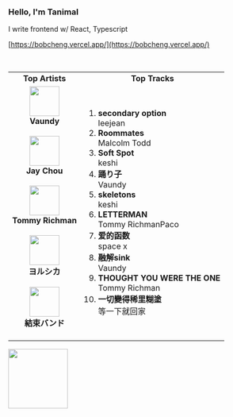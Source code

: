 ### Hello, I'm Tanimal

I write frontend w/ React, Typescript  

[https://bobcheng.vercel.app/](https://bobcheng.vercel.app/)  


<br>

<table>
  <tr>
    <td align="center"><strong>Top Artists</strong></td>
    <td align="center"><strong>Top Tracks</strong></td>
  </tr>
  <tr>
    <td align="center" id="top-artist"><div><img width='60px' src='https://i.scdn.co/image/ab6761610000e5ebb6e409f6c3d8b08a2f52072e'><br><strong>Vaundy</strong></div><br>
<div><img width='60px' src='https://i.scdn.co/image/ab6761610000e5eb02b3aa55ba238b2ceafb09da'><br><strong>Jay Chou</strong></div><br>
<div><img width='60px' src='https://i.scdn.co/image/ab6761610000e5eba4526fcc32ed603aa823e0a2'><br><strong>Tommy Richman</strong></div><br>
<div><img width='60px' src='https://i.scdn.co/image/ab6761610000e5ebe62cff9c6018ae5616b01eab'><br><strong>ヨルシカ</strong></div><br>
<div><img width='60px' src='https://i.scdn.co/image/ab6761610000e5eb38df323a9b0d7880ae59590b'><br><strong>結束バンド</strong></div><br>
</td>
   <td id="top-track"><ol>
<li><div><strong>secondary option</strong></div>
<div>leejean</div></li>
<li><div><strong>Roommates</strong></div>
<div>Malcolm Todd</div></li>
<li><div><strong>Soft Spot</strong></div>
<div>keshi</div></li>
<li><div><strong>踊り子</strong></div>
<div>Vaundy</div></li>
<li><div><strong>skeletons</strong></div>
<div>keshi</div></li>
<li><div><strong>LETTERMAN</strong></div>
<div>Tommy RichmanPaco</div></li>
<li><div><strong>爱的函数</strong></div>
<div>space x</div></li>
<li><div><strong>融解sink</strong></div>
<div>Vaundy</div></li>
<li><div><strong>THOUGHT YOU WERE THE ONE</strong></div>
<div>Tommy Richman</div></li>
<li><div><strong>一切變得稀里糊塗</strong></div>
<div>等一下就回家</div></li>
</ol></td>
  </tr>
</table>
<a href="https://open.spotify.com/">
  <img width="120px" src="https://github.com/Tanimal19/Tanimal19/blob/bf0a3a19f66ada166be4661cd923271218886fa4/icon/Spotify_Logo_CMYK_Green.png">
</a>

<!---
Tanimal19/Tanimal19 is a ✨ special ✨ repository because its `README.md` (this file) appears on your GitHub profile.
You can click the Preview link to take a look at your changes.
--->
